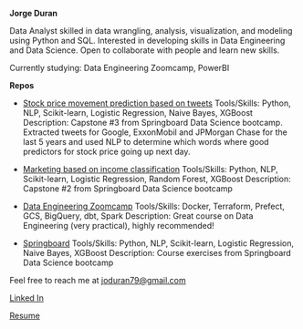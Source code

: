 **Jorge Duran**

Data Analyst skilled in data wrangling, analysis, visualization, and modeling using Python and SQL.
Interested in developing skills in Data Engineering and Data Science.
Open to collaborate with people and learn new skills.

Currently studying: Data Engineering Zoomcamp, PowerBI

**Repos**
- [Stock price movement prediction based on tweets](https://github.com/jduran3/Stock_price_movement_prediction_based_on_tweets)
Tools/Skills: Python, NLP, Scikit-learn, Logistic Regression, Naive Bayes, XGBoost
Description: Capstone #3 from Springboard Data Science bootcamp. Extracted tweets for Google, ExxonMobil and JPMorgan Chase for the last 5 years and used NLP to determine which words where good predictors for stock price going up next day.

- [Marketing based on income classification](https://github.com/jduran3/Marketing_based_on_income_classification)
Tools/Skills: Python, NLP, Scikit-learn, Logistic Regression, Random Forest, XGBoost
Description: Capstone #2 from Springboard Data Science bootcamp

- [Data Engineering Zoomcamp](https://github.com/jduran3/data-engineering-zoomcamp)
Tools/Skills: Docker, Terraform, Prefect, GCS, BigQuery, dbt, Spark
Description: Great course on Data Engineering (very practical), highly recommended!

- [Springboard](https://github.com/jduran3/Springboard)
Tools/Skills: Python, NLP, Scikit-learn, Logistic Regression, Naive Bayes, XGBoost
Description: Course exercises from Springboard Data Science bootcamp

Feel free to reach me at joduran79@gmail.com

[Linked In](https://www.linkedin.com/in/jorge-duran-p/)

[Resume](https://drive.google.com/file/d/17U8O32M7Xf95rIKo6Ofn5-tZ2FphyMVn/view)
